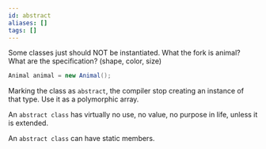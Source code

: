 ```yaml
---
id: abstract
aliases: []
tags: []
---
```


Some classes just should NOT be instantiated.
What the fork is animal?
What are the specification? (shape, color, size)
```java
Animal animal = new Animal();
```

Marking the class as `abstract`, the compiler stop creating an instance of that type.
Use it as a polymorphic array.

An `abstract class` has virtually no use, no value, no purpose in life, unless it is extended.

An `abstract class` can have static members.
